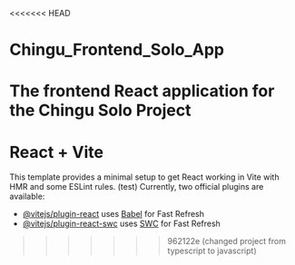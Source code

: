 <<<<<<< HEAD
# Chingu_Frontend_Solo_App
The frontend React application for the Chingu Solo Project
=======
# React + Vite

This template provides a minimal setup to get React working in Vite with HMR and some ESLint rules.
(test)
Currently, two official plugins are available:

- [@vitejs/plugin-react](https://github.com/vitejs/vite-plugin-react/blob/main/packages/plugin-react/README.md) uses [Babel](https://babeljs.io/) for Fast Refresh
- [@vitejs/plugin-react-swc](https://github.com/vitejs/vite-plugin-react-swc) uses [SWC](https://swc.rs/) for Fast Refresh
>>>>>>> 962122e (changed project from typescript to javascript)
